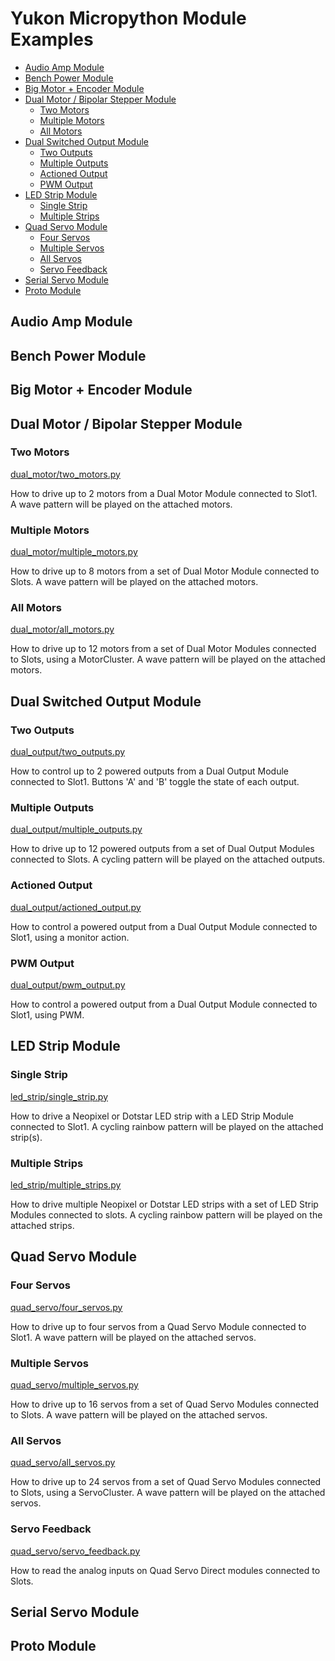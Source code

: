 # Yukon Micropython Module Examples <!-- omit in toc -->

- [Audio Amp Module](#audio-amp-module)
- [Bench Power Module](#bench-power-module)
- [Big Motor + Encoder Module](#big-motor--encoder-module)
- [Dual Motor / Bipolar Stepper Module](#dual-motor--bipolar-stepper-module)
  - [Two Motors](#two-motors)
  - [Multiple Motors](#multiple-motors)
  - [All Motors](#all-motors)
- [Dual Switched Output Module](#dual-switched-output-module)
  - [Two Outputs](#two-outputs)
  - [Multiple Outputs](#multiple-outputs)
  - [Actioned Output](#actioned-output)
  - [PWM Output](#pwm-output)
- [LED Strip Module](#led-strip-module)
  - [Single Strip](#single-strip)
  - [Multiple Strips](#multiple-strips)
- [Quad Servo Module](#quad-servo-module)
  - [Four Servos](#four-servos)
  - [Multiple Servos](#multiple-servos)
  - [All Servos](#all-servos)
  - [Servo Feedback](#servo-feedback)
- [Serial Servo Module](#serial-servo-module)
- [Proto Module](#proto-module)


## Audio Amp Module

## Bench Power Module

## Big Motor + Encoder Module

## Dual Motor / Bipolar Stepper Module

### Two Motors
[dual_motor/two_motors.py](dual_motor/two_motors.py)

How to drive up to 2 motors from a Dual Motor Module connected to Slot1.
A wave pattern will be played on the attached motors.


### Multiple Motors
[dual_motor/multiple_motors.py](dual_motor/multiple_motors.py)

How to drive up to 8 motors from a set of Dual Motor Module connected to Slots.
A wave pattern will be played on the attached motors.


### All Motors
[dual_motor/all_motors.py](dual_motor/all_motors.py)

How to drive up to 12 motors from a set of Dual Motor Modules connected to Slots, using a MotorCluster.
A wave pattern will be played on the attached motors.


## Dual Switched Output Module

### Two Outputs
[dual_output/two_outputs.py](dual_output/two_outputs.py)

How to control up to 2 powered outputs from a Dual Output Module connected to Slot1.
Buttons 'A' and 'B' toggle the state of each output.


### Multiple Outputs
[dual_output/multiple_outputs.py](dual_output/multiple_outputs.py)

How to drive up to 12 powered outputs from a set of Dual Output Modules connected to Slots.
A cycling pattern will be played on the attached outputs.


### Actioned Output
[dual_output/actioned_output.py](dual_output/actioned_output.py)

How to control a powered output from a Dual Output Module connected to Slot1, using a monitor action.


### PWM Output
[dual_output/pwm_output.py](dual_output/pwm_output.py)

How to control a powered output from a Dual Output Module connected to Slot1, using PWM.


## LED Strip Module

### Single Strip
[led_strip/single_strip.py](led_strip/single_strip.py)

How to drive a Neopixel or Dotstar LED strip with a LED Strip Module connected to Slot1.
A cycling rainbow pattern will be played on the attached strip(s).


### Multiple Strips
[led_strip/multiple_strips.py](led_strip/multiple_strips.py)

How to drive multiple Neopixel or Dotstar LED strips with a set of LED Strip Modules connected to slots.
A cycling rainbow pattern will be played on the attached strips.


## Quad Servo Module

### Four Servos
[quad_servo/four_servos.py](quad_servo/four_servos.py)

How to drive up to four servos from a Quad Servo Module connected to Slot1.
A wave pattern will be played on the attached servos.


### Multiple Servos
[quad_servo/multiple_servos.py](quad_servo/multiple_servos.py)

How to drive up to 16 servos from a set of Quad Servo Modules connected to Slots.
A wave pattern will be played on the attached servos.


### All Servos
[quad_servo/all_servos.py](quad_servo/all_servos.py)

How to drive up to 24 servos from a set of Quad Servo Modules connected to Slots, using a ServoCluster.
A wave pattern will be played on the attached servos.


### Servo Feedback
[quad_servo/servo_feedback.py](quad_servo/servo_feedback.py)

How to read the analog inputs on Quad Servo Direct modules connected to Slots.


## Serial Servo Module

## Proto Module

